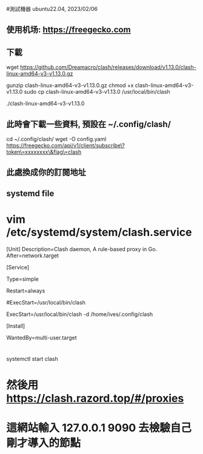 #測試機器 ubuntu22.04, 2023/02/06
## 使用机场: https://freegecko.com
## 下載
wget https://github.com/Dreamacro/clash/releases/download/v1.13.0/clash-linux-amd64-v3-v1.13.0.gz

gunzip clash-linux-amd64-v3-v1.13.0.gz
chmod +x clash-linux-amd64-v3-v1.13.0
sudo cp clash-linux-amd64-v3-v1.13.0 /usr/local/bin/clash

./clash-linux-amd64-v3-v1.13.0
## 此時會下載一些資料, 預設在 ~/.config/clash/

cd ~/.config/clash/
wget -O config.yaml https://freegecko.com/api/v1/client/subscribe\?token\=xxxxxxxx\&flag\=clash
## 此處換成你的訂閱地址



## systemd file
# vim /etc/systemd/system/clash.service
[Unit]
Description=Clash daemon, A rule-based proxy in Go.
After=network.target

[Service]

Type=simple

Restart=always

#ExecStart=/usr/local/bin/clash 

ExecStart=/usr/local/bin/clash -d /home/ives/.config/clash

[Install]

WantedBy=multi-user.target

#

systemctl start clash

# 然後用  https://clash.razord.top/#/proxies  
# 這網站輸入 127.0.0.1 9090 去檢驗自己剛才導入的節點
